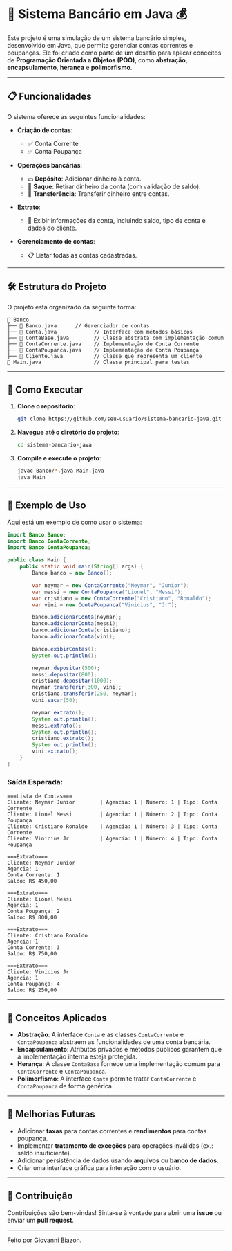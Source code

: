 # 🏦 Sistema Bancário em Java 💰

Este projeto é uma simulação de um sistema bancário simples, desenvolvido em Java, que permite gerenciar contas correntes e poupanças. Ele foi criado como parte de um desafio para aplicar conceitos de **Programação Orientada a Objetos (POO)**, como **abstração**, **encapsulamento**, **herança** e **polimorfismo**.

---

## 📋 Funcionalidades

O sistema oferece as seguintes funcionalidades:

- **Criação de contas**:
    - ✅ Conta Corrente
    - ✅ Conta Poupança

- **Operações bancárias**:
    - 💵 **Depósito**: Adicionar dinheiro à conta.
    - 💸 **Saque**: Retirar dinheiro da conta (com validação de saldo).
    - 🔄 **Transferência**: Transferir dinheiro entre contas.

- **Extrato**:
    - 📄 Exibir informações da conta, incluindo saldo, tipo de conta e dados do cliente.

- **Gerenciamento de contas**:
    - 📋 Listar todas as contas cadastradas.

---

## 🛠️ Estrutura do Projeto

O projeto está organizado da seguinte forma:

```
📁 Banco
├── 📄 Banco.java      // Gerenciador de contas
├── 📄 Conta.java            // Interface com métodos básicos
├── 📄 ContaBase.java        // Classe abstrata com implementação comum
├── 📄 ContaCorrente.java    // Implementação de Conta Corrente
├── 📄 ContaPoupanca.java    // Implementação de Conta Poupança
├── 📄 Cliente.java          // Classe que representa um cliente
📄 Main.java                 // Classe principal para testes
```

---

## 🚀 Como Executar

1. **Clone o repositório**:
   ```bash
   git clone https://github.com/seu-usuario/sistema-bancario-java.git
   ```

2. **Navegue até o diretório do projeto**:
   ```bash
   cd sistema-bancario-java
   ```

3. **Compile e execute o projeto**:
   ```bash
   javac Banco/*.java Main.java
   java Main
   ```

---

## 🧩 Exemplo de Uso

Aqui está um exemplo de como usar o sistema:

```java
import Banco.Banco;
import Banco.ContaCorrente;
import Banco.ContaPoupanca;

public class Main {
    public static void main(String[] args) {
        Banco banco = new Banco();

        var neymar = new ContaCorrente("Neymar", "Junior");
        var messi = new ContaPoupanca("Lionel", "Messi");
        var cristiano = new ContaCorrente("Cristiano", "Ronaldo");
        var vini = new ContaPoupanca("Vinicius", "Jr");

        banco.adicionarConta(neymar);
        banco.adicionarConta(messi);
        banco.adicionarConta(cristiano);
        banco.adicionarConta(vini);

        banco.exibirContas();
        System.out.println();

        neymar.depositar(500);
        messi.depositar(800);
        cristiano.depositar(1000);
        neymar.transferir(300, vini);
        cristiano.transferir(250, neymar);
        vini.sacar(50);

        neymar.extrato();
        System.out.println();
        messi.extrato();
        System.out.println();
        cristiano.extrato();
        System.out.println();
        vini.extrato();
    }
}
```

### Saída Esperada:

```
===Lista de Contas===
Cliente: Neymar Junior        | Agencia: 1 | Número: 1 | Tipo: Conta Corrente
Cliente: Lionel Messi         | Agencia: 1 | Número: 2 | Tipo: Conta Poupança
Cliente: Cristiano Ronaldo    | Agencia: 1 | Número: 3 | Tipo: Conta Corrente
Cliente: Vinicius Jr          | Agencia: 1 | Número: 4 | Tipo: Conta Poupança

===Extrato===
Cliente: Neymar Junior
Agencia: 1
Conta Corrente: 1
Saldo: R$ 450,00

===Extrato===
Cliente: Lionel Messi
Agencia: 1
Conta Poupança: 2
Saldo: R$ 800,00

===Extrato===
Cliente: Cristiano Ronaldo
Agencia: 1
Conta Corrente: 3
Saldo: R$ 750,00

===Extrato===
Cliente: Vinicius Jr
Agencia: 1
Conta Poupança: 4
Saldo: R$ 250,00
```

---

## 🧠 Conceitos Aplicados

- **Abstração**: A interface `Conta` e as classes `ContaCorrente` e `ContaPoupanca` abstraem as funcionalidades de uma conta bancária.
- **Encapsulamento**: Atributos privados e métodos públicos garantem que a implementação interna esteja protegida.
- **Herança**: A classe `ContaBase` fornece uma implementação comum para `ContaCorrente` e `ContaPoupanca`.
- **Polimorfismo**: A interface `Conta` permite tratar `ContaCorrente` e `ContaPoupanca` de forma genérica.

---

## 📝 Melhorias Futuras

- Adicionar **taxas** para contas correntes e **rendimentos** para contas poupança.
- Implementar **tratamento de exceções** para operações inválidas (ex.: saldo insuficiente).
- Adicionar persistência de dados usando **arquivos** ou **banco de dados**.
- Criar uma interface gráfica para interação com o usuário.

---

## 🤝 Contribuição

Contribuições são bem-vindas! Sinta-se à vontade para abrir uma **issue** ou enviar um **pull request**.

---

Feito por [Giovanni Biazon](https://github.com/giovannibzn).
